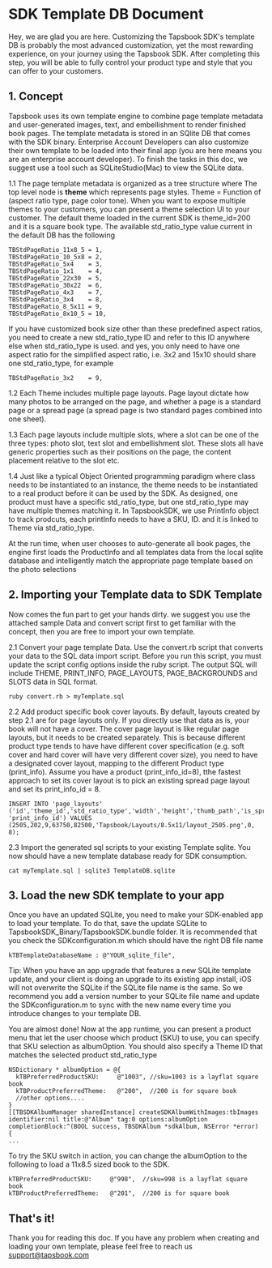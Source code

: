# SDK Template DB Document

Hey, we are glad you are here. Customizing the Tapsbook SDK's template DB is probably the most advanced customization, yet the most rewarding experience, on your journey using the Tapsbook SDK. After completing this step, you will be able to fully control your product type and style that you can offer to your customers.

## 1. Concept

Tapsbook uses its own template engine to combine page template metadata and user-generated images, text, and embellishment to render finished book pages. The template metadata is stored in an SQlite DB that comes with the SDK binary. Enterprise Account Developers can also customize their own template to be loaded into their final app (you are here means you are an enterprise account developer). To finish the tasks in this doc, we suggest use a tool such as SQLiteStudio(Mac) to view the SQLite data.

1.1 The page template metadata is organized as a tree structure where The top level node is **theme** which represents page styles. Theme = Function of (aspect ratio type, page color tone). When you want to expose multiple themes to your customers, you can present a theme selection UI to your customer. The default theme loaded in the current SDK is theme_id=200 and it is a square book type. The available std_ratio_type value current in the default DB has the following
````
TBStdPageRatio_11x8_5 = 1,
TBStdPageRatio_10_5x8 = 2,
TBStdPageRatio_5x4    = 3,
TBStdPageRatio_1x1    = 4,
TBStdPageRatio_22x30  = 5,
TBStdPageRatio_30x22  = 6,
TBStdPageRatio_4x3    = 7,
TBStdPageRatio_3x4    = 8,
TBStdPageRatio_8_5x11 = 9,
TBStdPageRatio_8x10_5 = 10,
````

If you have customized book size other than these predefined aspect ratios, you need to create a new std_ratio_type ID and refer to this ID anywhere else when std_ratio_type is used. and yes, you only need to have one aspect ratio for the simplified aspect ratio, i.e. 3x2 and 15x10 should share one std_ratio_type, for example
````
TBStdPageRatio_3x2    = 9,
````
1.2 Each Theme includes multiple page layouts. Page layout dictate how many photos to be arranged on the page, and whether a page is a standard page or a spread page (a spread page is two standard pages combined into one sheet).

1.3 Each page layouts include multiple slots, where a slot can be one of the three types: photo slot, text slot and embellishment slot. These slots all have generic properties such as their positions on the page, the content placement relative to the slot etc.

1.4 Just like a typical Object Oriented programming paradigm where class needs to be instantiated to an instance, the theme needs to be instantiated to a real product before it can be used by the SDK. As designed, one product must have a specific std_ratio_type, but one std_ratio_type may have multiple themes matching it. In TapsbookSDK, we use PrintInfo object to track prodcuts, each printInfo needs to have a SKU, ID. and it is linked to Theme via std_ratio_type. 

At the run time, when user chooses to auto-generate all book pages, the engine first loads the ProductInfo and all templates data from the local sqlite database and intelligently match the appropriate page template based on the photo selections 

## 2. Importing your Template data to SDK Template
Now comes the fun part to get your hands dirty. we suggest you use the attached sample Data and convert script first to get familiar with the concept, then you are free to import your own template.

2.1 Convert your page template Data. Use the convert.rb script that converts your data to the SQL data import script. Before you run this script, you must update the script config options inside the ruby script. The output SQL will include THEME, PRINT_INFO, PAGE_LAYOUTS, PAGE_BACKGROUNDS and SLOTS data in SQL format.
````
ruby convert.rb > myTemplate.sql
````

2.2 Add product specific book cover layouts. By default, layouts created by step 2.1 are for page layouts only. If you directly use that data as is, your book will not have a cover. The cover page layout is like regular page layouts, but it needs to be created separately. This is because different product type tends to have have different cover specification (e.g. soft cover and hard cover will have very different cover size), you need to have a designated cover layout, mapping to the different Product type (print_info). Assume you have a product (print_info_id=8), tthe fastest approach to set its cover layout is to pick an existing spread page layout and set its print_info_id = 8.  
````
INSERT INTO 'page_layouts' ('id','theme_id','std_ratio_type','width','height','thumb_path','is_spread', 'print_info_id') VALUES (2505,202,9,63750,82500,'Tapsbook/Layouts/8.5x11/layout_2505.png',0, 8);
````

2.3 Import the generated sql scripts to your existing Template sqlite. You now should have a new template database ready for SDK consumption.

````
cat myTemplate.sql | sqlite3 TemplateDB.sqlite
````

## 3. Load the new SDK template to your app

Once you have an updated SQLite, you need to make your SDK-enabled app to load your template. To do that, save the update SQLite to TapsbookSDK_Binary/TapsbookSDK.bundle folder. It is recommended that you check  the SDKconfiguration.m which should have the right DB file name
````
kTBTemplateDatabaseName : @"YOUR_sqlite_file",
````
Tip:  When you have an app upgrade that features a new SQLite template update, and your client is doing an upgrade to its existing app install, iOS will not overwrite the SQLite if the SQLite file name is the same. So we recommend you add a version number to your SQLite file name and update the SDKconfiguration.m to sync with the new name every time you introduce changes to your template DB.

You are almost done! Now at the app runtime, you can present a product menu that let the user choose which product (SKU) to use, you can specify that SKU selection as albumOption. You should also specify a Theme ID that matches the selected product std_ratio_type 

````
NSDictionary * albumOption = @{                                           
  kTBPreferredProductSKU:     @"1003", //sku=1003 is a layflat square book
  kTBProductPreferredTheme:   @"200",  //200 is for square book   
  //other options....                                             
}                                                                 
[[TBSDKAlbumManager sharedInstance] createSDKAlbumWithImages:tbImages identifier:nil title:@"Album" tag:0 options:albumOption completionBlock:^(BOOL success, TBSDKAlbum *sdkAlbum, NSError *error) {
...
````
To try the SKU switch in action, you can change the albumOption to the following to load a 11x8.5 sized book to the SDK. 
````
kTBPreferredProductSKU:     @"998",  //sku=998 is a layflat square book
kTBProductPreferredTheme:   @"201",  //200 is for square book
````

## That's it!
Thank you for reading this doc. If you have any problem when creating and loading your own template, please feel free to reach us support@tapsbook.com
